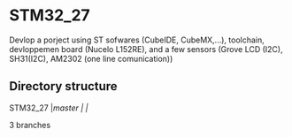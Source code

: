 # STM32_27
Devlop a porject using ST sofwares (CubeIDE, CubeMX,...), toolchain, devloppemen board (Nucelo L152RE), and a few sensors (Grove LCD (I2C), SH31(I2C), AM2302 (one line  comunication)) 


## Directory structure 

STM32_27
        |_master
        |
        |_

  
3 branches 
